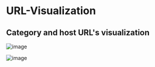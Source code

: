 # URL-Visualization

<h2>Category and host URL's visualization</h2>

![image](https://github.com/SreeSaiBhavesh/URL-Visualization/assets/78292660/246d3012-059e-403a-aed1-12b13971cb63)

![image](https://github.com/SreeSaiBhavesh/URL-Visualization/assets/78292660/7775e820-2feb-435c-b0c1-f96941f3d90b)

